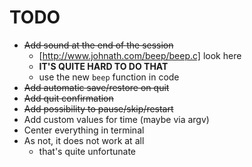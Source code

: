 # TODO

- ~~Add sound at the end of the session~~
  - [http://www.johnath.com/beep/beep.c] look here
  - **IT'S QUITE HARD TO DO THAT**
  - use the new `beep` function in code
- ~~Add automatic save/restore on quit~~
- ~~Add quit confirmation~~
- ~~Add possibility to pause/skip/restart~~
- Add custom values for time (maybe via argv)
- Center everything in terminal
- As not, it does not work at all
  - that's quite unfortunate
